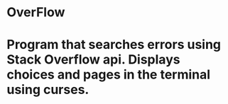 # OverFlow
# Program that searches errors using Stack Overflow api. Displays choices and pages in the terminal using curses.
